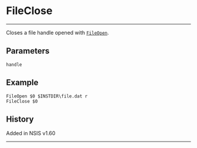 # FileClose

---

Closes a file handle opened with [`FileOpen`][1].

## Parameters

    handle

## Example

	FileOpen $0 $INSTDIR\file.dat r
	FileClose $0

## History

Added in NSIS v1.60

---

[1]: FileOpen.md